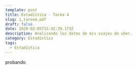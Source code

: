 ```yaml
---
template: post
title: Estadística - Tarea 4
slug: 1,tarea4.pdf
draft: false
date: 2020-02-05T15:42:39.173Z
description: Analizando los datos de mis viajes de uber.
category: Estadística
tags:
  - Estadística
---
```


probando
